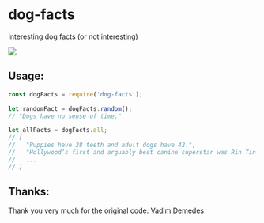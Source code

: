 # dog-facts
Interesting dog facts (or not interesting)

![](https://nodei.co/npm/dog-facts.png)

## Usage:

```js
const dogFacts = require('dog-facts');

let randomFact = dogFacts.random();
// "Dogs have no sense of time."

let allFacts = dogFacts.all;
// [
//   "Puppies have 28 teeth and adult dogs have 42.",
//   "Hollywood’s first and arguably best canine superstar was Rin Tin Tin, a five-day-old German Shepherd found wounded in battle in WWI France and adopted by an American soldier, Lee Duncan. He would sign his own contracts with his paw print."
//   ...
// ]
```
## Thanks: 

Thank you very much for the original code: [Vadim Demedes](https://github.com/demedes)
